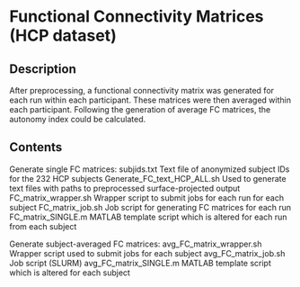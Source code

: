 # Functional Connectivity Matrices (HCP dataset)

## Description
After preprocessing, a functional connectivity matrix was generated for each run within each participant. These matrices were then averaged within each participant. Following the generation of average FC matrices, the autonomy index could be calculated.

## Contents
Generate single FC matrices: subjids.txt Text file of anonymized subject IDs for the 232 HCP subjects Generate_FC_text_HCP_ALL.sh Used to generate text files with paths to preprocessed surface-projected output FC_matrix_wrapper.sh Wrapper script to submit jobs for each run for each subject FC_matrix_job.sh Job script for generating FC matrices for each run FC_matrix_SINGLE.m MATLAB template script which is altered for each run from each subject

Generate subject-averaged FC matrices: avg_FC_matrix_wrapper.sh Wrapper script used to submit jobs for each subject avg_FC_matrix_job.sh Job script (SLURM) avg_FC_matrix_SINGLE.m MATLAB template script which is altered for each subject

